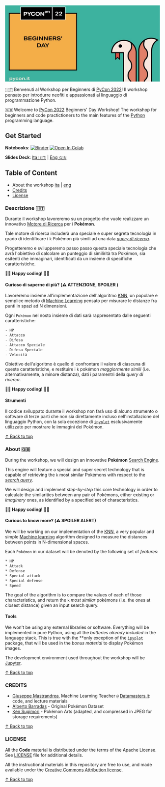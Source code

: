 ![PyCon 2022 Banner](./banner_pycon22.png)

🇮🇹 Benvenuti al Workshop per Beginners di [PyCon 2022](https://pycon.it)! Il workshop pensato per introdurre neofiti e appassionati al linguaggio di programmazione Python.

🇬🇧 Welcome to [PyCon 2022](https://pycon.it) Beginners' Day Workshop! The workshop for beginners and code practictioners to the main features of the [Python](https://python.org) programming language.

## Get Started

**Notebooks**: [![Binder](https://mybinder.org/badge_logo.svg)](https://mybinder.org/v2/gh/pythonitalia/pycon-beginners-day/pycon-2022) [![Open In Colab](https://colab.research.google.com/assets/colab-badge.svg)](https://colab.research.google.com/github/pythonitalia/pycon-beginners-day/blob/pycon-2022/index.ipynb)

**Slides Deck**: [Ita 🇮🇹](https://frankhood-my.sharepoint.com/:p:/g/personal/info_frankhood_onmicrosoft_com/Ed5gx77NS1pKgQqe6q-kMYwBGpgDpDZku6P1t0D_oc7Jwg?e=ceqGRf) | [Eng 🇬🇧](https://frankhood-my.sharepoint.com/:p:/g/personal/info_frankhood_onmicrosoft_com/EVFNQKGir89Bpa8L2JHfQw0BAVkx8_8A0dTr6OIFGWEehg?e=pa23Uc)

## Table of Content

- About the workshop [ita](#descr-ita) | [eng](#descr-eng)
- [Credits](#credits)
- [License](#license)

### <a name="descr-ita">Descrizione 🇮🇹 </a>

Durante il workshop lavoreremo su un progetto che vuole realizzare un innovativo [Motore di Ricerca](https://it.wikipedia.org/wiki/Motore_di_ricerca) per i **Pokémon**.

Tale motore di ricerca includerà una speciale e super segreta tecnologia in grado di identificare i `k` Pokémon più simili ad una data [_query di ricerca_](https://it.wikipedia.org/wiki/Information_retrieval).

Progetteremo e svilupperemo passo passo questa speciale tecnologia che avrà l'obiettivo di calcolare un punteggio di similirità tra Pokémon, sia esitenti che immaginari, identificati da un insieme di specifiche caratteristiche. 

🧑‍💻 **Happy coding!** 👩‍💻

#### Curioso di saperne di più? (⚠️  ATTENZIONE, SPOILER )

Lavoreremo insieme all'implementazione dell'algoritmo [KNN](https://it.wikipedia.org/wiki/K-nearest_neighbors), un popolare e semplice metodo di [Machine Learning](https://it.wikipedia.org/wiki/Apprendimento_automatico) pensato per misurare le distanze fra punti in spazi ad N dimensioni. 

Ogni `Pokémon` nel nosto insieme di dati sarà rappresentato dalle seguenti caratteristiche:

```
- HP
- Attacco
- Difesa
- Attacco Speciale
- Difesa Speciale
- Velocità
```

Obiettivo dell'algoritmo è quello di confrontare il valore di ciascuna di queste caratteristiche, e restituire i `k` pokémon _maggiormente simili_ (i.e. alternativamente, a minore distanza), dati i paramentri della _query di ricerca_.

🧑‍💻 **Happy coding!** 👩‍💻

#### Strumenti

Il codice sviluppato durante il workshop non farà uso di alcuno strumento o software di terze parti che non sia direttamente incluso nell'installazione del linguaggio Python, con la sola eccezione di [`ipyplot`](https://github.com/karolzak/ipyplot) esclusivamente utilizzato per mostrare le immagini dei Pokémon.

[↑ Back to top](#table-of-content)

### <a name="descr-eng">About 🇬🇧</a>

During the workshop, we will design an innovative **Pokémon** [Search Engine](https://en.wikipedia.org/wiki/Search_engine).

This engine will feature a special and super secret technology that is capable of retrieving the `k` most similar Pokémons with respect to the [_search query_](https://en.wikipedia.org/wiki/Information_retrieval).

We will design and implement _step-by-step_ this core technology in order to calculate the similarities between any pair of Pokémons, either existing or _imaginary_ ones, as identified by a specified set of characteristics.

🧑‍💻 **Happy coding!** 👩‍💻

#### Curious to know more? (⚠️  SPOILER ALERT)

We will be working on our implementation of the [KNN](https://en.wikipedia.org/wiki/K-nearest_neighbors), a very popular and simple [Machine learning](https://en.wikipedia.org/wiki/Machine_learning) algorithm designed to measure the distances between points in N-dimensional spaces.

Each `Pokémon` in our dataset will be denoted by the following set of _features_:

```
* HP
* Attack
* Defense
* Special attack
* Special defense
* Speed
```

The goal of the algorithm is to compare the values of each of those characteristics, and return the `k` _most similar_ pokémons (i.e. the ones at closest distance) given
an input search query.

#### Tools

We won't be using any external libraries or software. Everything will be implemented in pure Python, using all the _batteries already included_ in the language stack.
This is true with the **only exception of the [`ipyplot`](https://github.com/karolzak/ipyplot) package, that will be used in the _bonus material_ to display Pokémon images.

The development environment used throughout the workshop will be [Jupyter](https://jupyter.org).

[↑ Back to top](#table-of-content)

### CREDITS

- [Giuseppe Mastrandrea](https://github.com/giuseppemastrandrea), Machine Learning Teacher `@` [Datamasters.it](https://datamasters.it/): code, and lecture materials
- [Alberto Barradas](https://www.kaggle.com/datasets/abcsds/pokemon) - Original Pokémon Dataset
- [Ken Sugimori](https://veekun.com/dex/downloads) - Pokémon Arts (adapted, and compressed in JPEG for storage requirements)

[↑ Back to top](#table-of-content)

### LICENSE

All the **Code** material is distributed under the terms of the Apache License. See [LICENSE](./LICENSE) file for additional details.

All the instructional materials in this repository are free to use, and made available under the [Creative Commons Attribution
license](https://creativecommons.org/licenses/by/4.0/).

[↑ Back to top](#table-of-content)